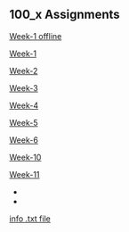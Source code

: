 ## 100_x Assignments

[Week-1 offline](01-js)

[Week-1](week-1)

[Week-2](week-2)

[Week-3](week-3)

[Week-4](week-4)

[Week-5](week-5)

[Week-6](week-6)

[Week-10](week-10)

[Week-11](week-11)

-
-

[info .txt file](Related_info.txt)
